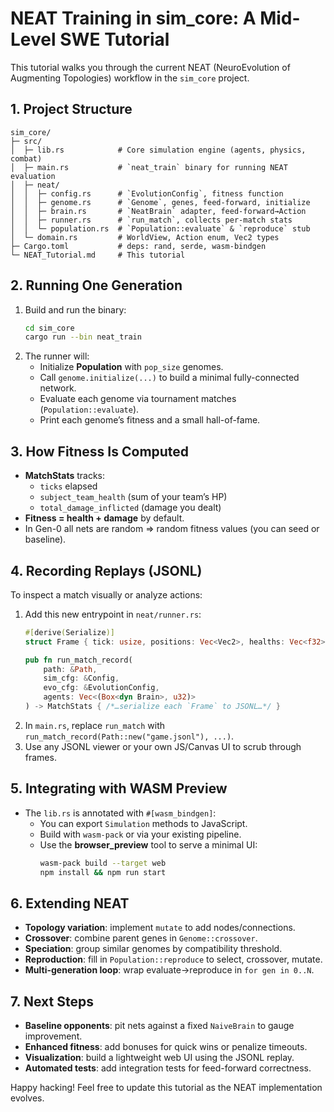 # NEAT Training in sim_core: A Mid-Level SWE Tutorial

This tutorial walks you through the current NEAT (NeuroEvolution of Augmenting Topologies) workflow in the `sim_core` project.

## 1. Project Structure

```
sim_core/
├─ src/
│  ├─ lib.rs            # Core simulation engine (agents, physics, combat)
│  ├─ main.rs           # `neat_train` binary for running NEAT evaluation
│  ├─ neat/
│  │  ├─ config.rs      # `EvolutionConfig`, fitness function
│  │  ├─ genome.rs      # `Genome`, genes, feed-forward, initialize
│  │  ├─ brain.rs       # `NeatBrain` adapter, feed-forward→Action
│  │  ├─ runner.rs      # `run_match`, collects per-match stats
│  │  └─ population.rs  # `Population::evaluate` & `reproduce` stub
│  └─ domain.rs         # WorldView, Action enum, Vec2 types
├─ Cargo.toml           # deps: rand, serde, wasm-bindgen
└─ NEAT_Tutorial.md     # This tutorial
```

## 2. Running One Generation

1. Build and run the binary:
   ```bash
   cd sim_core
   cargo run --bin neat_train
   ```
2. The runner will:
   - Initialize **Population** with `pop_size` genomes.
   - Call `genome.initialize(...)` to build a minimal fully-connected network.
   - Evaluate each genome via tournament matches (`Population::evaluate`).
   - Print each genome’s fitness and a small hall-of-fame.

## 3. How Fitness Is Computed

- **MatchStats** tracks:
  - `ticks` elapsed
  - `subject_team_health` (sum of your team’s HP)
  - `total_damage_inflicted` (damage you dealt)
- **Fitness = health + damage** by default.
- In Gen-0 all nets are random => random fitness values (you can seed or baseline).

## 4. Recording Replays (JSONL)

To inspect a match visually or analyze actions:

1. Add this new entrypoint in `neat/runner.rs`:
   ```rust
   #[derive(Serialize)]
   struct Frame { tick: usize, positions: Vec<Vec2>, healths: Vec<f32>, actions: Vec<Action> }

   pub fn run_match_record(
       path: &Path,
       sim_cfg: &Config,
       evo_cfg: &EvolutionConfig,
       agents: Vec<(Box<dyn Brain>, u32)>
   ) -> MatchStats { /*…serialize each `Frame` to JSONL…*/ }
   ```
2. In `main.rs`, replace `run_match` with `run_match_record(Path::new("game.jsonl"), ...)`.
3. Use any JSONL viewer or your own JS/Canvas UI to scrub through frames.

## 5. Integrating with WASM Preview

- The `lib.rs` is annotated with `#[wasm_bindgen]`:
  - You can export `Simulation` methods to JavaScript.
  - Build with `wasm-pack` or via your existing pipeline.
  - Use the **browser_preview** tool to serve a minimal UI:
    ```bash
    wasm-pack build --target web
    npm install && npm run start
    ```

## 6. Extending NEAT

- **Topology variation**: implement `mutate` to add nodes/connections.
- **Crossover**: combine parent genes in `Genome::crossover`.
- **Speciation**: group similar genomes by compatibility threshold.
- **Reproduction**: fill in `Population::reproduce` to select, crossover, mutate.
- **Multi-generation loop**: wrap evaluate→reproduce in `for gen in 0..N`.

## 7. Next Steps

- **Baseline opponents**: pit nets against a fixed `NaiveBrain` to gauge improvement.
- **Enhanced fitness**: add bonuses for quick wins or penalize timeouts.
- **Visualization**: build a lightweight web UI using the JSONL replay.
- **Automated tests**: add integration tests for feed-forward correctness.

Happy hacking! Feel free to update this tutorial as the NEAT implementation evolves.
